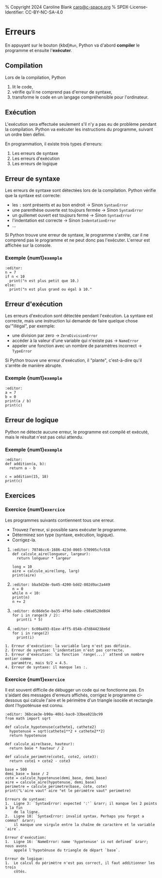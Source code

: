 % Copyright 2024 Caroline Blank <caro@c-space.org>
% SPDX-License-Identifier: CC-BY-NC-SA-4.0

# Erreurs

En appuyant sur le bouton {kbd}`Run`, Python va d'abord **compiler** le
programme et ensuite l'**exécuter**.

## Compilation

Lors de la compilation, Python
1. lit le code,
2. vérifie qu'il ne comprend pas d'erreur de syntaxe,
3. transforme le code en un langage compréhensible pour l'ordinateur.

## Exécution

L'exécution sera effectuée seulement s'il n'y a pas eu de problème pendant
la compilation. Python va exécuter les instructions du programme, suivant un
ordre bien défini.

En programmation, il existe trois types d'erreurs:
1. Les erreurs de syntaxe
2. Les erreurs d'exécution
3. Les erreurs de logique

## Erreur de syntaxe

Les erreurs de syntaxe sont détectées lors de la compilation. Python vérifie que
la syntaxe est correcte:
- les `:` sont présents et au bon endroit &rarr; Sinon `SyntaxError`
- une parenthèse ouverte est toujours fermée &rarr; Sinon `SyntaxError`
- un guillemet ouvert est toujours fermé &rarr; Sinon `SyntaxError`
- l'indentation est correcte &rarr; Sinon `IndentationError`
- ...

Si Python trouve une erreur de syntaxe, le programme s'arrête, car il ne
comprend pas le programme et ne peut donc pas l'exécuter. L'erreur est affichée
sur la console.

### Exemple {num1}`exemple`

```{exec} python
:editor:
n = 7
if n < 10
  print("n est plus petit que 10.)
else:
  print("n est plus grand ou égal à 10."
```

## Erreur d'exécution

Les erreurs d'exécution sont détectée pendant l'exécution. La syntaxe est
correcte, mais une instruction lui demande de faire quelque chose qu'"illégal",
par exemple:
- une division par zero &rarr; `ZeroDivisionError`
- accéder à la valeur d'une variable qui n'existe pas &rarr; `NameError`
- appeler une fonction avec un nombre de paramètres incorrect &rarr; `TypeError`

Si Python trouve une erreur d'exécution, il "plante", c'est-à-dire qu'il
s'arrête de manière abrupte.

### Exemple {num1}`exemple`

```{exec} python
:editor:
a = 7
b = 0
print(a / b)
print(c)
```

## Erreur de logique

Python ne détecte aucune erreur, le programme est compilé et exécuté, mais le
résultat n'est pas celui attendu.

### Exemple {num1}`exemple`

```{exec} python
:editor:
def addition(a, b):
  return a - b

c = addition(15, 18)
print(c)
```

## Exercices

### Exercice {num1}`exercice`

Les programmes suivants contiennent tous une erreur.
- Trouvez l'erreur, si possible sans exécuter le programme.
- Déterminez son type (syntaxe, exécution, logique).
- Corrigez-la.

1.  ```{exec} python
    :editor: 70746cc6-1686-423d-8665-570905cfc918
    def calcule_aire(longueur, largeur):
      return longueur * largeur

    long = 10
    aire = calcule_aire(long, larg)
    print(aire)
    ```

2.  ```{exec} python
    :editor: bba5d2de-9a45-4200-bdd2-802d9ac2a449
    n = 0
    while n < 10:
    print(n)
    n += 2
    ```

3.  ```{exec} python
    :editor: dc86de5e-ba35-4f9d-ba0e-c98a0520d8d4
    for i in range(9 / 2):
      print(i * 5)
    ```

4.  ```{exec} python
    :editor: 6c00a493-81ee-4ff5-854b-d7d844238e6d
    for i in range(2)
      print(i)
    ```

```{solution}
1. Erreur d'exécution: la variable larg n'est pas définie.
2. Erreur de syntaxe: l'indentation n'est pas correcte.
3. Erreur d'exécution: la fonction `range(...)` attend un nombre entier comme
   paramètre, mais 9/2 = 4.5.
4. Erreur de syntaxe: il manque les :.
```

### Exercice {num1}`exercice`

Il est souvent difficile de débugger un code qui ne fonctionne pas. En s'aidant
des messages d'erreurs affichés, corrigez le programme ci-dessous qui calcule
l'aire et le périmètre d'un triangle isocèle et rectangle dont l'hypoténuse est
connu.

```{exec} python
:editor: 36bcae3e-b90a-40b1-bac0-33bea021bc99
from math import sqrt

def calcule_hypotenuse(cathete1, cathete2)
  hypotenuse = sqrt(cathete1**2 + cathete2**2)
  return hypotenuse

def calcule_aire(base, hauteur):
  return base * hauteur / 2

def calcule_perimetre(cote1, cote2, cote3):
  return cote1 + cote2 - cote3

base = 500
demi_base = base / 2
cote = calcule_hypotenuse(demi_base, demi_base)
aire = calcule_aire(hypotenuse, demi_base)
perimetre = calcule_perimetre(base, cote, cote)
print("L'aire vaut" aire "et le périmètre vaut" perimetre)
```

```{solution}
Erreurs de syntaxe:
1.  Ligne 3: `SyntaxError: expected ':'` &rarr; il manque les 2 points à la fin
    de la ligne.
2.  Ligne 18: `SyntaxError: invalid syntax. Perhaps you forgot a comma?` &rarr;
    il manque une virgule entre la chaîne de caractère et le variable `aire`.

Erreur d'exécution:
1.  Ligne 16: `NameError: name 'hypotenuse' is not defined` &rarr; nous avons
    appelé l'hypoténuse du triangle de départ `base`.

Erreur de logique:
1.  Le calcul du périmètre n'est pas correct, il faut additionner les trois
    côtés.
```
